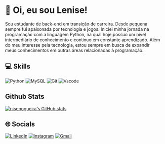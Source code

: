 # 👋 Oi, eu sou Lenise!

  Sou estudante de back-end em transição de carreira. Desde pequena sempre fui apaixonada por tecnologia e jogos. Iniciei minha jornada na programação com a linguagem Python, na qual hoje possuo um nível intermediário de conhecimento e continuo em constante aprendizado.
  Além do meu interesse pela tecnologia, estou sempre em busca de expandir meus conhecimentos em outras áreas relacionadas à programação.


## 💻 Skills
![Python](https://img.shields.io/badge/python-000000?style=for-the-badge&logo=python&logoColor=DAA520)
![MySQL](https://img.shields.io/badge/MySQL-000000?style=for-the-badge&logo=mysql&logoColor=white)
![Git](https://img.shields.io/badge/GIT-000000?style=for-the-badge&logo=git&logoColor=E44C30)
![Vscode](https://img.shields.io/badge/Vscode-000000?style=for-the-badge&logo=visual-studio-code&logoColor=007ACC)


## Github Stats

[![nisenogueira's GitHub stats](https://github-readme-stats.vercel.app/api?username=nisenogueira&theme=dracula&hide=prs&show_icons=True&hide_title=True)](https://github.com/nisenogueira/github-readme-stats)


## 🌐 Socials
[![LinkedIn](https://img.shields.io/badge/LinkedIn-0077B5?style=for-the-badge&logo=linkedin&logoColor=white)](https://www.linkedin.com/in/lenise-nogueira-0215273a/)
[![Instagram](https://img.shields.io/badge/-Instagram-%23E4405F?style=for-the-badge&logo=instagram&logoColor=white)](https://www.instagram.com/nise.nogueira/)
[![Gmail](https://img.shields.io/badge/Gmail-333333?style=for-the-badge&logo=gmail&logoColor=red)](mailto:nisenogueira2013@gmail.com)
